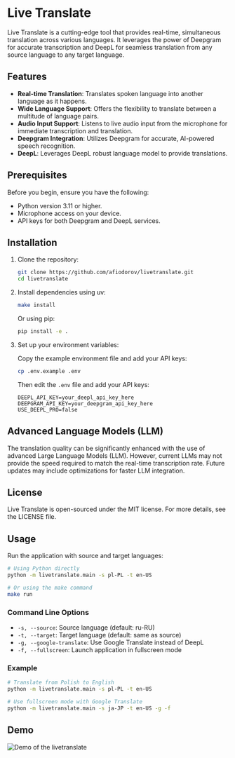 # Live Translate

Live Translate is a cutting-edge tool that provides real-time, simultaneous
translation across various languages. It leverages the power of Deepgram for
accurate transcription and DeepL for seamless translation from any
source language to any target language.

## Features

- **Real-time Translation**: Translates spoken language into another language as it happens.
- **Wide Language Support**: Offers the flexibility to translate between a multitude of language pairs.
- **Audio Input Support**: Listens to live audio input from the microphone for immediate transcription and translation.
- **Deepgram Integration**: Utilizes Deepgram for accurate, AI-powered speech recognition.
- **DeepL**: Leverages DeepL robust language model to provide translations.

## Prerequisites

Before you begin, ensure you have the following:

- Python version 3.11 or higher.
- Microphone access on your device.
- API keys for both Deepgram and DeepL services.

## Installation

1. Clone the repository:
   ```bash
   git clone https://github.com/afiodorov/livetranslate.git
   cd livetranslate
   ```

2. Install dependencies using uv:
   ```bash
   make install
   ```
   
   Or using pip:
   ```bash
   pip install -e .
   ```

3. Set up your environment variables:
   
   Copy the example environment file and add your API keys:
   ```bash
   cp .env.example .env
   ```
   
   Then edit the `.env` file and add your API keys:
   ```
   DEEPL_API_KEY=your_deepl_api_key_here
   DEEPGRAM_API_KEY=your_deepgram_api_key_here
   USE_DEEPL_PRO=false
   ```

## Advanced Language Models (LLM)

The translation quality can be significantly enhanced with the use of advanced
Large Language Models (LLM). However, current LLMs may not provide the speed
required to match the real-time transcription rate. Future updates may include
optimizations for faster LLM integration.

## License

Live Translate is open-sourced under the MIT license. For more details, see the LICENSE file.

## Usage

Run the application with source and target languages:

```bash
# Using Python directly
python -m livetranslate.main -s pl-PL -t en-US

# Or using the make command
make run
```

### Command Line Options

- `-s, --source`: Source language (default: ru-RU)
- `-t, --target`: Target language (default: same as source)
- `-g, --google-translate`: Use Google Translate instead of DeepL
- `-f, --fullscreen`: Launch application in fullscreen mode

### Example

```bash
# Translate from Polish to English
python -m livetranslate.main -s pl-PL -t en-US

# Use fullscreen mode with Google Translate
python -m livetranslate.main -s ja-JP -t en-US -g -f
```

## Demo

![Demo of the livetranslate](https://github.com/afiodorov/livetranslate/raw/main/demo.gif)
